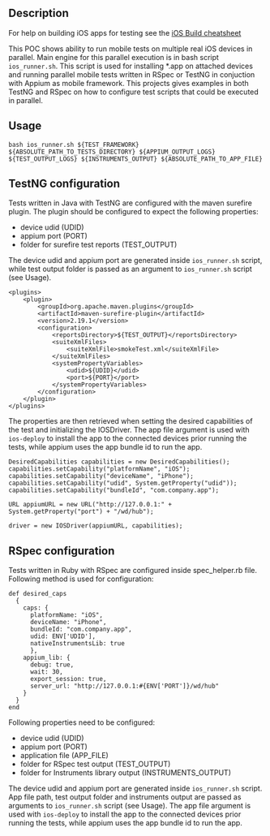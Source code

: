 ## Description

For help on building iOS apps for testing see the [iOS Build cheatsheet](https://github.com/ATLANTBH/testing-research/wiki/iOS-Build-cheatsheet)

This POC shows ability to run mobile tests on multiple real iOS devices in parallel. Main engine for this parallel execution is in bash script `ios_runner.sh`. This script is used for installing *.app on attached devices and running parallel mobile tests written in RSpec or TestNG in conjuction with Appium as mobile framework. This projects gives examples in both TestNG and RSpec on how to configure test scripts that could be executed in parallel.

## Usage

```
bash ios_runner.sh ${TEST_FRAMEWORK} ${ABSOLUTE_PATH_TO_TESTS_DIRECTORY} ${APPIUM_OUTPUT_LOGS} ${TEST_OUTPUT_LOGS} ${INSTRUMENTS_OUTPUT} ${ABSOLUTE_PATH_TO_APP_FILE}
```

## TestNG configuration

Tests written in Java with TestNG are configured with the maven surefire plugin. The plugin should be configured to expect the following properties:
- device udid (UDID)
- appium port (PORT)
- folder for surefire test reports (TEST_OUTPUT)

The device udid and appium port are generated inside `ios_runner.sh` script, while test output folder is passed as an argument to `ios_runner.sh` script (see Usage).

```
<plugins>
	<plugin>
		<groupId>org.apache.maven.plugins</groupId>
		<artifactId>maven-surefire-plugin</artifactId>
		<version>2.19.1</version>
		<configuration>
			<reportsDirectory>${TEST_OUTPUT}</reportsDirectory>
			<suiteXmlFiles>
				<suiteXmlFile>smokeTest.xml</suiteXmlFile>
			</suiteXmlFiles>
			<systemPropertyVariables>
				<udid>${UDID}</udid>
               	<port>${PORT}</port>
         	</systemPropertyVariables>
   		</configuration>
    </plugin>
</plugins>
```

The properties are then retrieved when setting the desired capabilities of the test and initializing the IOSDriver. The app file argument is used with `ios-deploy` to install the app to the connected devices prior running the tests, while appium uses the app bundle id to run the app.

```
DesiredCapabilities capabilities = new DesiredCapabilities();
capabilities.setCapability("platformName", "iOS");
capabilities.setCapability("deviceName", "iPhone");
capabilities.setCapability("udid", System.getProperty("udid"));
capabilities.setCapability("bundleId", "com.company.app");

URL appiumURL = new URL("http://127.0.0.1:" + System.getProperty("port") + "/wd/hub");

driver = new IOSDriver(appiumURL, capabilities);
```

## RSpec configuration

Tests written in Ruby with RSpec are configured inside spec_helper.rb file. Following method is used for configuration:

```
def desired_caps
  {
    caps: {
      platformName: "iOS",
      deviceName: "iPhone",
      bundleId: "com.company.app",
      udid: ENV['UDID'],
      nativeInstrumentsLib: true
      },
    appium_lib: {
      debug: true,
      wait: 30,
      export_session: true,
      server_url: "http://127.0.0.1:#{ENV['PORT']}/wd/hub"
    }
  }
end
```

Following properties need to be configured:
- device udid (UDID)
- appium port (PORT)
- application file (APP_FILE)
- folder for RSpec test output (TEST_OUTPUT)
- folder for Instruments library output (INSTRUMENTS_OUTPUT)

The device udid and appium port are generated inside `ios_runner.sh` script. App file path, test output folder and instruments output are passed as arguments to `ios_runner.sh` script (see Usage). The app file argument is used with `ios-deploy` to install the app to the connected devices prior running the tests, while appium uses the app bundle id to run the app.